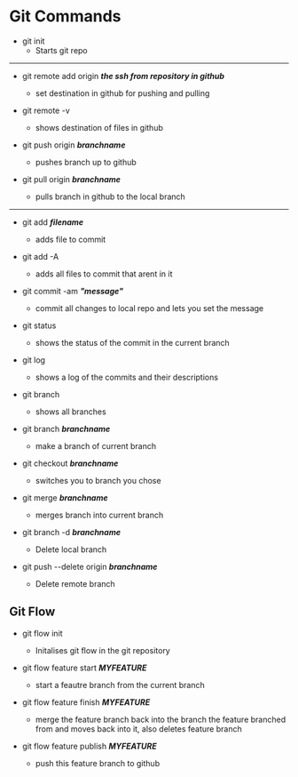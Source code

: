 # Git Commands

- git init
  - Starts git repo

-------------------------------

- git remote add origin ***the ssh from repository in github***
  - set destination in github for pushing and pulling

- git remote -v
  - shows destination of files in github

- git push origin ***branchname***
  - pushes branch up to github

- git pull origin ***branchname***
  - pulls branch in github to the local branch

-------------------------------

- git add ***filename***
  - adds file to commit

- git add -A
  - adds all files to commit that arent in it

- git commit -am ***"message"***
  - commit all changes to local repo and lets you set the message

- git status
  - shows the status of the commit in the current branch

- git log
  - shows a log of the commits and their descriptions

- git branch
  - shows all branches

- git branch ***branchname***
  - make a branch of current branch
  
- git checkout ***branchname***
  - switches you to branch you chose

- git merge ***branchname***
  - merges branch into current branch

- git branch -d ***branchname***
  - Delete local branch 

- git push --delete origin ***branchname***
  - Delete remote branch

## Git Flow

- git flow init 
  - Initalises git flow in the git repository

- git flow feature start ***MYFEATURE***
  - start a feautre branch from the current branch

- git flow feature finish ***MYFEATURE*** 
  - merge the feature branch back into the branch the feature branched from and moves back into it, also deletes feature branch

-  git flow feature publish ***MYFEATURE***  
   -  push this feature branch to github